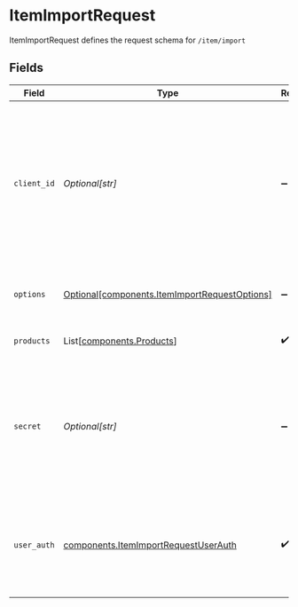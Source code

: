 # ItemImportRequest

ItemImportRequest defines the request schema for `/item/import`


## Fields

| Field                                                                                                                                            | Type                                                                                                                                             | Required                                                                                                                                         | Description                                                                                                                                      |
| ------------------------------------------------------------------------------------------------------------------------------------------------ | ------------------------------------------------------------------------------------------------------------------------------------------------ | ------------------------------------------------------------------------------------------------------------------------------------------------ | ------------------------------------------------------------------------------------------------------------------------------------------------ |
| `client_id`                                                                                                                                      | *Optional[str]*                                                                                                                                  | :heavy_minus_sign:                                                                                                                               | Your Plaid API `client_id`. The `client_id` is required and may be provided either in the `PLAID-CLIENT-ID` header or as part of a request body. |
| `options`                                                                                                                                        | [Optional[components.ItemImportRequestOptions]](../../models/components/itemimportrequestoptions.md)                                             | :heavy_minus_sign:                                                                                                                               | An optional object to configure `/item/import` request.                                                                                          |
| `products`                                                                                                                                       | List[[components.Products](../../models/components/products.md)]                                                                                 | :heavy_check_mark:                                                                                                                               | Array of product strings                                                                                                                         |
| `secret`                                                                                                                                         | *Optional[str]*                                                                                                                                  | :heavy_minus_sign:                                                                                                                               | Your Plaid API `secret`. The `secret` is required and may be provided either in the `PLAID-SECRET` header or as part of a request body.          |
| `user_auth`                                                                                                                                      | [components.ItemImportRequestUserAuth](../../models/components/itemimportrequestuserauth.md)                                                     | :heavy_check_mark:                                                                                                                               | Object of user ID and auth token pair, permitting Plaid to aggregate a user’s accounts                                                           |